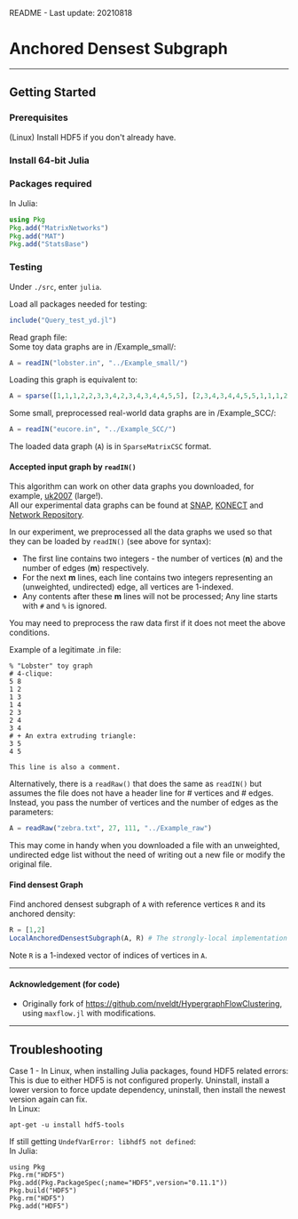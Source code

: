 README - Last update: 20210818

# Anchored Densest Subgraph

------

## Getting Started

### Prerequisites
(Linux) Install HDF5 if you don't already have.

### Install 64-bit Julia

### Packages required
In Julia:
```julia
using Pkg
Pkg.add("MatrixNetworks")
Pkg.add("MAT")
Pkg.add("StatsBase")
```

### Testing
Under `./src`, enter `julia`.

Load all packages needed for testing:
```julia
include("Query_test_yd.jl")
```

Read graph file:  
Some toy data graphs are in /Example_small/:

```julia
A = readIN("lobster.in", "../Example_small/")
```

Loading this graph is equivalent to:
```julia
A = sparse([1,1,1,2,2,3,3,4,2,3,4,3,4,4,5,5], [2,3,4,3,4,4,5,5,1,1,1,2,2,3,3,4], ones(Float64, 16), 5, 5)
```

Some small, preprocessed real-world data graphs are in /Example_SCC/:

```julia
A = readIN("eucore.in", "../Example_SCC/")
```

The loaded data graph (`A`) is in `SparseMatrixCSC` format.

#### Accepted input graph by `readIN()`
This algorithm can work on other data graphs you downloaded, for example, [uk2007](http://konect.cc/networks/dimacs10-uk-2007-05/) (large!).  
All our experimental data graphs can be found at [SNAP](https://snap.stanford.edu/data/index.html), [KONECT](http://konect.cc/) and [Network Repository](https://networkrepository.com/networks.php).

In our experiment, we preprocessed all the data graphs we used so that they can be loaded by `readIN()` (see above for syntax):  
- The first line contains two integers - the number of vertices (**n**) and the number of edges (**m**) respectively.
- For the next **m** lines, each line contains two integers representing an (unweighted, undirected) edge, all vertices are 1-indexed.
- Any contents after these **m** lines will not be processed; Any line starts with `#` and `%` is ignored. 

You may need to preprocess the raw data first if it does not meet the above conditions.

Example of a legitimate .in file:  
```
% "Lobster" toy graph
# 4-clique:
5 8  
1 2  
1 3  
1 4  
2 3  
2 4  
3 4  
# + An extra extruding triangle:
3 5  
4 5  

This line is also a comment.
```

Alternatively, there is a `readRaw()` that does the same as `readIN()` but assumes the file does not have a header line for # vertices and # edges.  
Instead, you pass the number of vertices and the number of edges as the parameters:

```julia
A = readRaw("zebra.txt", 27, 111, "../Example_raw")
```

This may come in handy when you downloaded a file with an unweighted, undirected edge list without the need of writing out a new file or modify the original file.

#### Find densest Graph

Find anchored densest subgraph of `A` with reference vertices `R` and its anchored density:

```julia
R = [1,2]
LocalAnchoredDensestSubgraph(A, R) # The strongly-local implementation
```
Note `R` is a 1-indexed vector of indices of vertices in `A`.

------
#### Acknowledgement (for code)

- Originally fork of https://github.com/nveldt/HypergraphFlowClustering, using `maxflow.jl` with modifications.

------
## Troubleshooting

Case 1 - In Linux, when installing Julia packages, found HDF5 related errors:  
This is due to either HDF5 is not configured properly. Uninstall, install a lower version to force update dependency, uninstall, then install the newest version again can fix.  
In Linux:
```
apt-get -u install hdf5-tools
```

If still getting `UndefVarError: libhdf5 not defined`:  
In Julia:  
```
using Pkg  
Pkg.rm("HDF5")  
Pkg.add(Pkg.PackageSpec(;name="HDF5",version="0.11.1"))  
Pkg.build("HDF5")  
Pkg.rm("HDF5")  
Pkg.add("HDF5") 
```
